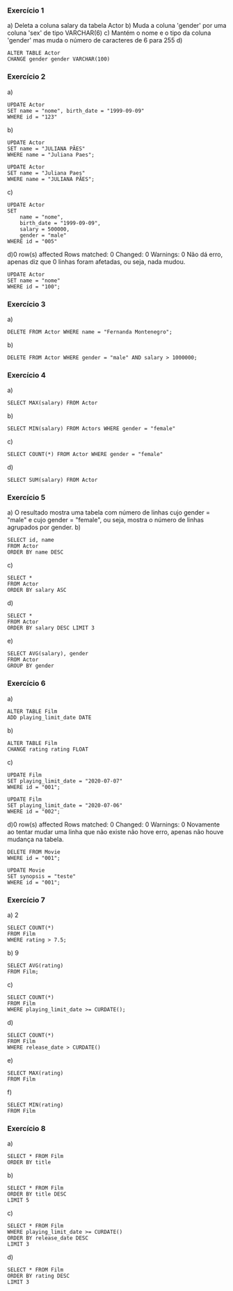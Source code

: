 ### Exercício 1
a) Deleta a coluna salary da tabela Actor
b) Muda a coluna 'gender' por uma coluna 'sex' de tipo VARCHAR(6)
c) Mantém o nome e o tipo da coluna 'gender' mas muda o número de caracteres de 6 para 255
d)
```
ALTER TABLE Actor
CHANGE gender gender VARCHAR(100)
```
### Exercício 2
a)
```
UPDATE Actor
SET name = "nome", birth_date = "1999-09-09"
WHERE id = "123"
```
b)
```
UPDATE Actor
SET name = "JULIANA PÃES"
WHERE name = "Juliana Paes";

UPDATE Actor
SET name = "Juliana Paes"
WHERE name = "JULIANA PÃES";
```
c)
```
UPDATE Actor
SET 
    name = "nome", 
    birth_date = "1999-09-09",
    salary = 500000,
    gender = "male"
WHERE id = "005"    
```
d)0 row(s) affected Rows matched: 0  Changed: 0  Warnings: 0
Não dá erro, apenas diz que 0 linhas foram afetadas, ou seja, nada mudou.
```
UPDATE Actor
SET name = "nome"
WHERE id = "100";
```
### Exercício 3
a)
```
DELETE FROM Actor WHERE name = "Fernanda Montenegro";
```
b)
```
DELETE FROM Actor WHERE gender = "male" AND salary > 1000000;
```
### Exercício 4
a)
```
SELECT MAX(salary) FROM Actor
```
b)
```
SELECT MIN(salary) FROM Actors WHERE gender = "female"
```
c)
```
SELECT COUNT(*) FROM Actor WHERE gender = "female"
```
d)
```
SELECT SUM(salary) FROM Actor
```
### Exercício 5
a) O resultado mostra uma tabela com número de linhas cujo gender = "male" e cujo gender = "female", ou seja, mostra o número de linhas agrupados por gender.
b)
```
SELECT id, name
FROM Actor
ORDER BY name DESC
```
c)
```
SELECT *
FROM Actor
ORDER BY salary ASC
```
d)
```
SELECT *
FROM Actor
ORDER BY salary DESC LIMIT 3
```
e)
```
SELECT AVG(salary), gender
FROM Actor
GROUP BY gender
```
### Exercício 6
a)
```
ALTER TABLE Film
ADD playing_limit_date DATE
```
b)
```
ALTER TABLE Film
CHANGE rating rating FLOAT
```
c)
```
UPDATE Film
SET playing_limit_date = "2020-07-07"
WHERE id = "001";

UPDATE Film
SET playing_limit_date = "2020-07-06"
WHERE id = "002";
```
d)0 row(s) affected Rows matched: 0  Changed: 0  Warnings: 0
Novamente ao tentar mudar uma linha que não existe não hove erro, apenas não houve mudança na tabela.
```
DELETE FROM Movie
WHERE id = "001";

UPDATE Movie
SET synopsis = "teste"
WHERE id = "001";
```
### Exercício 7
a) 2
```
SELECT COUNT(*)
FROM Film
WHERE rating > 7.5;
```
b) 9
```
SELECT AVG(rating)
FROM Film;
```
c)
```
SELECT COUNT(*)
FROM Film
WHERE playing_limit_date >= CURDATE();
```
d)
```
SELECT COUNT(*)
FROM Film
WHERE release_date > CURDATE()
```
e)
```
SELECT MAX(rating)
FROM Film
```
f)
```
SELECT MIN(rating)
FROM Film
```
### Exercício 8
a)
```
SELECT * FROM Film
ORDER BY title
```
b)
```
SELECT * FROM Film
ORDER BY title DESC
LIMIT 5
```
c)
```
SELECT * FROM Film
WHERE playing_limit_date >= CURDATE()
ORDER BY release_date DESC
LIMIT 3
```
d)
```
SELECT * FROM Film
ORDER BY rating DESC
LIMIT 3
```


